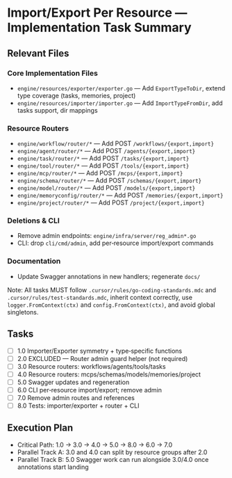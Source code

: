 # Import/Export Per Resource — Implementation Task Summary

## Relevant Files

### Core Implementation Files

- `engine/resources/exporter/exporter.go` — Add `ExportTypeToDir`, extend type coverage (tasks, memories, project)
- `engine/resources/importer/importer.go` — Add `ImportTypeFromDir`, add tasks support, dir mappings

### Resource Routers

- `engine/workflow/router/*` — Add POST `/workflows/{export,import}`
- `engine/agent/router/*` — Add POST `/agents/{export,import}`
- `engine/task/router/*` — Add POST `/tasks/{export,import}`
- `engine/tool/router/*` — Add POST `/tools/{export,import}`
- `engine/mcp/router/*` — Add POST `/mcps/{export,import}`
- `engine/schema/router/*` — Add POST `/schemas/{export,import}`
- `engine/model/router/*` — Add POST `/models/{export,import}`
- `engine/memoryconfig/router/*` — Add POST `/memories/{export,import}`
- `engine/project/router/*` — Add POST `/project/{export,import}`

### Deletions & CLI

- Remove admin endpoints: `engine/infra/server/reg_admin*.go`
- CLI: drop `cli/cmd/admin`, add per‑resource import/export commands

### Documentation

- Update Swagger annotations in new handlers; regenerate `docs/`

Note: All tasks MUST follow `.cursor/rules/go-coding-standards.mdc` and `.cursor/rules/test-standards.mdc`, inherit context correctly, use `logger.FromContext(ctx)` and `config.FromContext(ctx)`, and avoid global singletons.

## Tasks

- [ ] 1.0 Importer/Exporter symmetry + type‑specific functions
- [ ] 2.0 EXCLUDED — Router admin guard helper (not required)
- [ ] 3.0 Resource routers: workflows/agents/tools/tasks
- [ ] 4.0 Resource routers: mcps/schemas/models/memories/project
- [ ] 5.0 Swagger updates and regeneration
- [ ] 6.0 CLI per‑resource import/export; remove admin
- [ ] 7.0 Remove admin routes and references
- [ ] 8.0 Tests: importer/exporter + router + CLI

## Execution Plan

- Critical Path: 1.0 → 3.0 → 4.0 → 5.0 → 8.0 → 6.0 → 7.0
- Parallel Track A: 3.0 and 4.0 can split by resource groups after 2.0
- Parallel Track B: 5.0 Swagger work can run alongside 3.0/4.0 once annotations start landing
